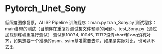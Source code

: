 # Pytorch_Unet_Sony
低照度图像复原，AI ISP Pipeline
训练程序：main.py train_Sony.py
测试程序：main自带的测试（目前存在重复对测试集文件预测的问题）、test_Sony.py（通过加载训练权重进行测试）
测试集10034, 10045, 10172没有short和long没有对齐，如果想要一个准确的psnr、ssim基准需要去除，如果是实际对比，也可以不去出
